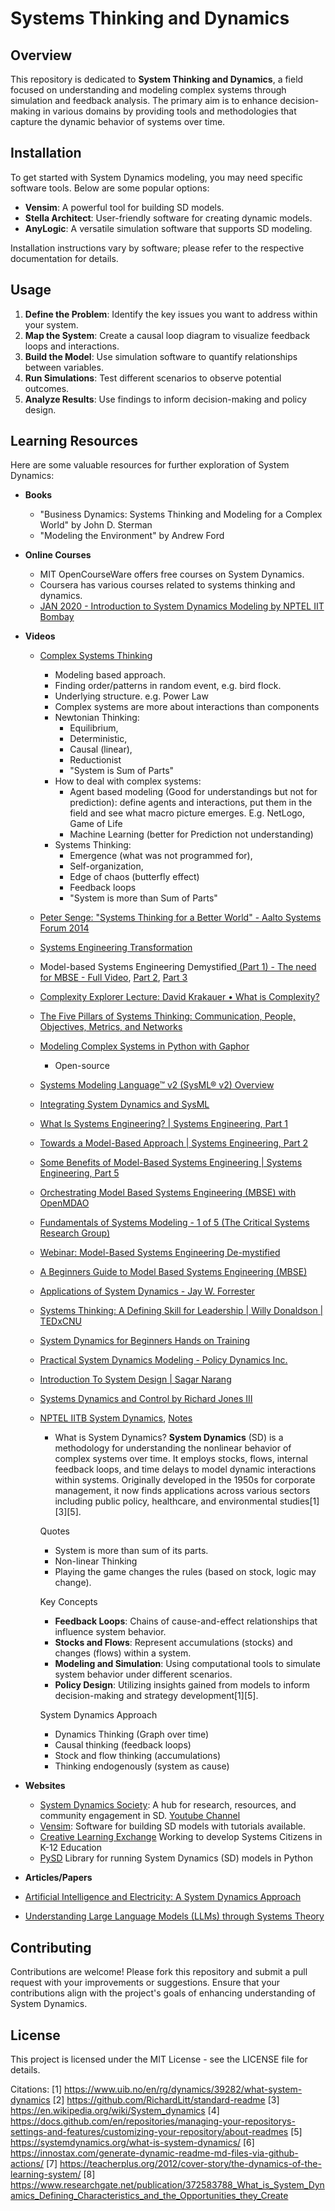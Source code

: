 # Systems Thinking and Dynamics

## Overview
This repository is dedicated to **System Thinking and Dynamics**, a field focused on understanding and modeling complex systems through simulation and feedback analysis. The primary aim is to enhance decision-making in various domains by providing tools and methodologies that capture the dynamic behavior of systems over time.


## Installation
To get started with System Dynamics modeling, you may need specific software tools. Below are some popular options:
- **Vensim**: A powerful tool for building SD models.
- **Stella Architect**: User-friendly software for creating dynamic models.
- **AnyLogic**: A versatile simulation software that supports SD modeling.

Installation instructions vary by software; please refer to the respective documentation for details.

## Usage
1. **Define the Problem**: Identify the key issues you want to address within your system.
2. **Map the System**: Create a causal loop diagram to visualize feedback loops and interactions.
3. **Build the Model**: Use simulation software to quantify relationships between variables.
4. **Run Simulations**: Test different scenarios to observe potential outcomes.
5. **Analyze Results**: Use findings to inform decision-making and policy design.

## Learning Resources
Here are some valuable resources for further exploration of System Dynamics:
- **Books**
  - "Business Dynamics: Systems Thinking and Modeling for a Complex World" by John D. Sterman
  - "Modeling the Environment" by Andrew Ford

- **Online Courses**
  - MIT OpenCourseWare offers free courses on System Dynamics.
  - Coursera has various courses related to systems thinking and dynamics.
  - [JAN 2020 - Introduction to System Dynamics Modeling by NPTEL IIT Bombay](https://www.youtube.com/playlist?list=PLOzRYVm0a65fFQDTWYF4hzo6be81blfHo)

- **Videos**
  - [Complex Systems Thinking](https://www.youtube.com/watch?v=0-CSs1UEbFQ)
	- Modeling based approach.
	- Finding order/patterns in random event, e.g. bird flock. 
	- Underlying structure. e.g. Power Law
	- Complex systems are more about interactions than components
	- Newtonian Thinking: 
		- Equilibrium, 
		- Deterministic, 
		- Causal (linear), 
		- Reductionist 
		- "System is Sum of Parts"
	- How to deal with complex systems: 
		- Agent based modeling (Good for understandings but not for prediction): define agents and interactions, put them in the field and see what macro picture emerges. E.g. NetLogo, Game of Life
		- Machine Learning (better for Prediction not understanding)
	- Systems Thinking: 
		- Emergence (what was not programmed for), 
		- Self-organization, 
		- Edge of chaos (butterfly effect)
		- Feedback loops
		- "System is more than Sum of Parts"
  - [Peter Senge: "Systems Thinking for a Better World" - Aalto Systems Forum 2014](https://www.youtube.com/watch?v=0QtQqZ6Q5-o)
  - [Systems Engineering Transformation](https://www.youtube.com/watch?v=171blNCgpCo)
  - Model-based Systems Engineering Demystified[ (Part 1) - The need for MBSE - Full Video](https://www.youtube.com/watch?v=bcvWf4pGTz4), [Part 2](https://www.youtube.com/watch?v=rctS5cpqjsc), [Part 3](https://www.youtube.com/watch?v=IxpECbNpUQs)
  - [Complexity Explorer Lecture: David Krakauer • What is Complexity?](https://www.youtube.com/watch?v=JR93X7xK05o)
  - [The Five Pillars of Systems Thinking: Communication, People, Objectives, Metrics, and Networks](https://www.youtube.com/watch?v=zHegSZO_pZE)
  - [Modeling Complex Systems in Python with Gaphor](https://www.youtube.com/watch?v=PnWKsr2csXg)
	- Open-source 
  - [Systems Modeling Language™ v2 (SysML® v2) Overview](https://www.youtube.com/watch?v=FXBlwmw5dEQ)
  - [Integrating System Dynamics and SysML](https://www.youtube.com/watch?v=1RzUIurlO2E)
  - [What Is Systems Engineering? | Systems Engineering, Part 1](https://www.youtube.com/watch?v=pSfZutP9H-U)
  - [Towards a Model-Based Approach | Systems Engineering, Part 2](https://www.youtube.com/watch?v=bckHxdGjtQc)
  - [Some Benefits of Model-Based Systems Engineering | Systems Engineering, Part 5](https://www.youtube.com/watch?v=ABtFFxxRWF4)
  - [Orchestrating Model Based Systems Engineering (MBSE) with OpenMDAO](https://www.youtube.com/watch?v=on9WRmcr218)
  - [Fundamentals of Systems Modeling - 1 of 5 (The Critical Systems Research Group)](https://www.youtube.com/watch?v=PLhrzlckL5g)
  - [Webinar: Model-Based Systems Engineering De-mystified](https://www.youtube.com/watch?v=BPlphC88xR4)
  - [A Beginners Guide to Model Based Systems Engineering (MBSE)](https://www.youtube.com/watch?v=kwcgA7kSrbI)
  - [Applications of System Dynamics - Jay W. Forrester](https://www.youtube.com/watch?v=G1mVnqdlpvo)
  - [Systems Thinking: A Defining Skill for Leadership | Willy Donaldson | TEDxCNU](https://www.youtube.com/watch?v=oF5fp8SOFX0)
  - [System Dynamics for Beginners Hands on Training](https://www.youtube.com/watch?v=w8sWQOOEnh4)
  - [Practical System Dynamics Modeling - Policy Dynamics Inc.](https://www.youtube.com/watch?v=A-8mfOxeFMQ)
  - [Introduction To System Design | Sagar Narang](https://www.youtube.com/watch?v=9cWXleYAJtA)
  - [Systems Dynamics and Control by Richard Jones III](https://www.youtube.com/playlist?list=PLwBW_NrP7cJXAmG3tg32Q3Q-QL3xvmJvC)
  - [NPTEL IITB System Dynamics](https://www.youtube.com/playlist?list=PLOzRYVm0a65fFQDTWYF4hzo6be81blfHo), [Notes](./Notes_SystemDynamics.md)
	- What is System Dynamics?
	**System Dynamics** (SD) is a methodology for understanding the nonlinear behavior of complex systems over time. It employs stocks, flows, internal feedback loops, and time delays to model dynamic interactions within systems. Originally developed in the 1950s for corporate management, it now finds applications across various sectors including public policy, healthcare, and environmental studies[1][3][5].

	Quotes 
	- System is more than sum of its parts. 
	- Non-linear Thinking
	- Playing the game changes the rules (based on stock, logic may change).

	Key Concepts
	- **Feedback Loops**: Chains of cause-and-effect relationships that influence system behavior.
	- **Stocks and Flows**: Represent accumulations (stocks) and changes (flows) within a system.
	- **Modeling and Simulation**: Using computational tools to simulate system behavior under different scenarios.
	- **Policy Design**: Utilizing insights gained from models to inform decision-making and strategy development[1][5].

	System Dynamics Approach
	- Dynamics Thinking (Graph over time)
	- Causal thinking (feedback loops)
	- Stock and flow thinking (accumulations)
	- Thinking endogenously (system as cause)
  
- **Websites**
  - [System Dynamics Society](https://systemdynamics.org): A hub for research, resources, and community engagement in SD. [Youtube Channel](https://www.youtube.com/@systemdynamics_)
  - [Vensim](https://vensim.com): Software for building SD models with tutorials available.
  - [Creative Learning Exchange](http://www.clexchange.org/) Working to develop Systems Citizens in K-12 Education
  - [PySD](https://github.com/SDXorg/pysd) Library for running System Dynamics (SD) models in Python
  
 - **Articles/Papers**
 - [Artificial Intelligence and Electricity: A System Dynamics Approach](https://www.se.com/ww/en/insights/sustainability/sustainability-research-institute/artificial-intelligence-electricity-system-dynamics-approach/)
 - [Understanding Large Language Models (LLMs) through Systems Theory](https://www.linkedin.com/pulse/understanding-large-language-models-llms-through-systems-boray-l8huc/?trackingId=etDwEKXVT8al7E%2Fm6yvi1w%3D%3D)

## Contributing
Contributions are welcome! Please fork this repository and submit a pull request with your improvements or suggestions. Ensure that your contributions align with the project's goals of enhancing understanding of System Dynamics.

## License
This project is licensed under the MIT License - see the LICENSE file for details.


Citations:
[1] https://www.uib.no/en/rg/dynamics/39282/what-system-dynamics
[2] https://github.com/RichardLitt/standard-readme
[3] https://en.wikipedia.org/wiki/System_dynamics
[4] https://docs.github.com/en/repositories/managing-your-repositorys-settings-and-features/customizing-your-repository/about-readmes
[5] https://systemdynamics.org/what-is-system-dynamics/
[6] https://innostax.com/generate-dynamic-readme-md-files-via-github-actions/
[7] https://teacherplus.org/2012/cover-story/the-dynamics-of-the-learning-system/
[8] https://www.researchgate.net/publication/372583788_What_is_System_Dynamics_Defining_Characteristics_and_the_Opportunities_they_Create